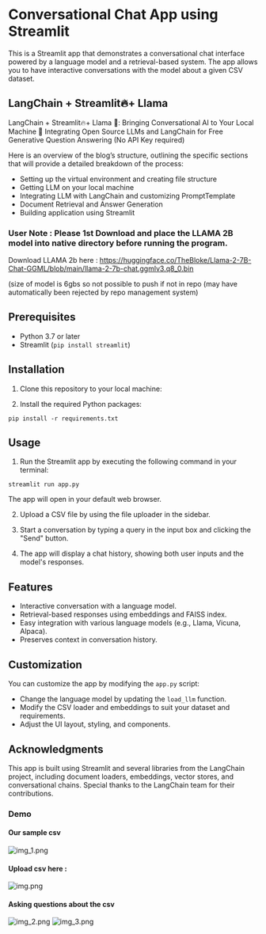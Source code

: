 # Conversational Chat App using Streamlit

This is a Streamlit app that demonstrates a conversational chat interface powered by a language model and a retrieval-based system. The app allows you to have interactive conversations with the model about a given CSV dataset.

## LangChain + Streamlit🔥+ Llama

LangChain + Streamlit🔥+ Llama 🦙: Bringing Conversational AI to Your Local Machine 🤯
Integrating Open Source LLMs and LangChain for Free Generative Question Answering (No API Key required)

Here is an overview of the blog’s structure, outlining the specific sections that will provide a detailed breakdown of the process:

- Setting up the virtual environment and creating file structure
- Getting LLM on your local machine
- Integrating LLM with LangChain and customizing PromptTemplate
- Document Retrieval and Answer Generation
- Building application using Streamlit
  
### User Note : Please 1st Download and place the LLAMA 2B model into native directory before running the program.

Download LLAMA 2b here : https://huggingface.co/TheBloke/Llama-2-7B-Chat-GGML/blob/main/llama-2-7b-chat.ggmlv3.q8_0.bin

(size of model is 6gbs so not possible to push if not in repo (may have automatically been rejected by repo management system)

## Prerequisites

- Python 3.7 or later
- Streamlit (`pip install streamlit`)

## Installation

1. Clone this repository to your local machine:


2. Install the required Python packages:
```
pip install -r requirements.txt
```


## Usage

1. Run the Streamlit app by executing the following command in your terminal:

```
streamlit run app.py
```


The app will open in your default web browser.

2. Upload a CSV file by using the file uploader in the sidebar.

3. Start a conversation by typing a query in the input box and clicking the "Send" button.

4. The app will display a chat history, showing both user inputs and the model's responses.

## Features

- Interactive conversation with a language model.
- Retrieval-based responses using embeddings and FAISS index.
- Easy integration with various language models (e.g., Llama, Vicuna, Alpaca).
- Preserves context in conversation history.

## Customization

You can customize the app by modifying the `app.py` script:

- Change the language model by updating the `load_llm` function.
- Modify the CSV loader and embeddings to suit your dataset and requirements.
- Adjust the UI layout, styling, and components.

## Acknowledgments

This app is built using Streamlit and several libraries from the LangChain project, including document loaders, embeddings, vector stores, and conversational chains. Special thanks to the LangChain team for their contributions.

### Demo
#### Our sample csv
![img_1.png](img_1.png)

#### Upload csv here :
![img.png](img.png)

#### Asking questions about the csv
![img_2.png](img_2.png)
![img_3.png](img_3.png)

